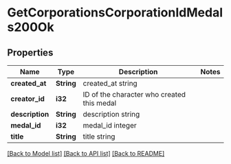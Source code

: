 # GetCorporationsCorporationIdMedals200Ok

## Properties

Name | Type | Description | Notes
------------ | ------------- | ------------- | -------------
**created_at** | **String** | created_at string | 
**creator_id** | **i32** | ID of the character who created this medal | 
**description** | **String** | description string | 
**medal_id** | **i32** | medal_id integer | 
**title** | **String** | title string | 

[[Back to Model list]](../README.md#documentation-for-models) [[Back to API list]](../README.md#documentation-for-api-endpoints) [[Back to README]](../README.md)


